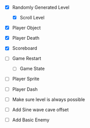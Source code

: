 - [x] Randomly Generated Level
    - [x] Scroll Level
- [x] Player Object
- [x] Player Death
- [x] Scoreboard

- [ ] Game Restart
    - [ ] Game State
- [ ] Player Sprite
- [ ] Player Dash
- [ ] Make sure level is always possible
- [ ] Add Sine wave cave offset
- [ ] Add Basic Enemy
